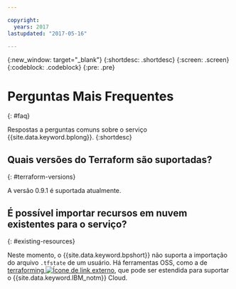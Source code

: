 ```yaml
---

copyright:
  years: 2017
lastupdated: "2017-05-16"

---
```


{:new_window: target="_blank"}
{:shortdesc: .shortdesc}
{:screen: .screen}
{:codeblock: .codeblock}
{:pre: .pre}


# Perguntas Mais Frequentes
{: #faq}

Respostas a perguntas comuns sobre o serviço {{site.data.keyword.bplong}}.
{:shortdesc}

## Quais versões do Terraform são suportadas?
{: #terraform-versions}

A versão 0.9.1 é suportada atualmente. 

## É possível importar recursos em nuvem existentes para o serviço?
{: #existing-resources}

 Neste momento, o {{site.data.keyword.bpshort}} não suporta a importação do arquivo `.tfstate` de um usuário. Há ferramentas OSS, como a de <a href="https://github.com/dtan4/terraforming">terraforming <img src="../../icons/launch-glyph.svg" alt="Ícone de link externo"></a>, que pode ser estendida para suportar o {{site.data.keyword.IBM_notm}} Cloud.
